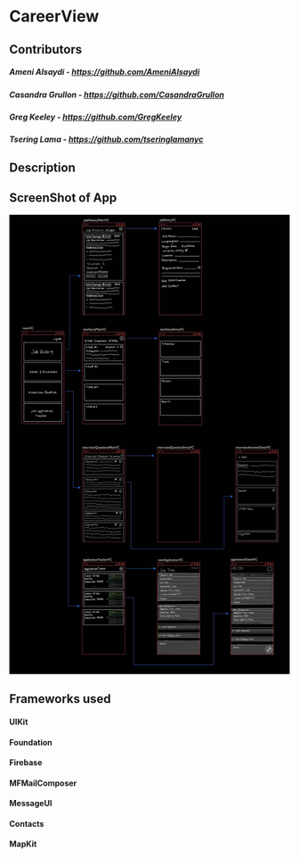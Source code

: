 # CareerView

## Contributors
##### Ameni Alsaydi - https://github.com/AmeniAlsaydi
##### Casandra Grullon - https://github.com/CasandraGrullon
##### Greg Keeley - https://github.com/GregKeeley
##### Tsering Lama - https://github.com/tseringlamanyc

## Description

## ScreenShot of App
![nytImage1](Media/Wireframe.jpg)

## Frameworks used
#### UIKit 
#### Foundation
#### Firebase  
#### MFMailComposer
#### MessageUI
#### Contacts
#### MapKit
